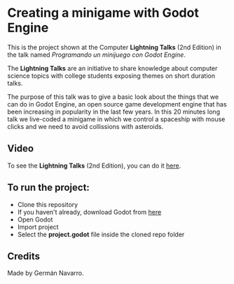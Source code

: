 # Creating a minigame with Godot Engine 

This is the project shown at the Computer **Lightning Talks** (2nd Edition) in the talk named *Programando un minijuego con Godot Engine*.

The **Lightning Talks** are an initiative to share knowledge about computer science topics with college students exposing themes on short duration talks.

The purpose of this talk was to give a basic look about the things that we can do in Godot Engine, an open source game development engine that has been increasing in popularity in the last few years. In this 20 minutes long talk we live-coded a minigame in which we control a spaceship with mouse clicks and we need to avoid collissions with asteroids. 

## Video
To see the **Lightning Talks** (2nd Edition), you can do it [here](https://www.youtube.com/watch?v=U51TUMqFy_4).

## To run the project:
- Clone this repository
- If you haven't already, download Godot from [here](https://godotengine.org/download)
- Open Godot
- Import project
- Select the **project.godot** file inside the cloned repo folder

## Credits

Made by Germán Navarro.
